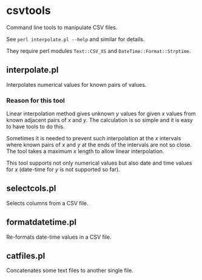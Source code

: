 csvtools
========

Command line tools to manipulate CSV files.

See `perl interpolate.pl --help` and similar for details.

They require perl modules `Text::CSV_XS` and `DateTime::Format::Strptime`.

interpolate.pl
--------------

Interpolates numerical values for known pairs of values.

### Reason for this tool

Linear interpolation method gives unknown _y_ values for given _x_ values
from known adjacent pairs of _x_ and _y_.
The calculation is so simple and it is easy to have tools to do this.

Sometimes it is needed to prevent such interpolation
at the _x_ intervals where known pairs of _x_ and _y_
at the ends of the intervals are not so close.
The tool takes a maximum _x_ length to allow linear interpolation.

This tool supports not only numerical values but also
date and time values for _x_ (date-time for _y_ is not supported so far).

selectcols.pl
-------------

Selects columns from a CSV file.

formatdatetime.pl
-----------------

Re-formats date-time values in a CSV file.

catfiles.pl
-----------

Concatenates some text files to another single file.
